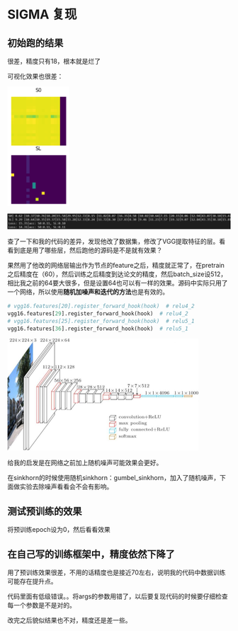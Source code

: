 # SIGMA 复现





## 初始跑的结果

很差，精度只有18，根本就是烂了

可视化效果也很差：

![image-20211215180818516](image-20211215180818516.png)

![image-20211215180832411](image-20211215180832411.png)





查了一下和我的代码的差异，发现他改了数据集，修改了VGG提取特征的层。看看到底是用了哪些层，然后跑他的源码是不是就有效果？

果然用了他改的网络层输出作为节点的feature之后，精度就正常了，在pretrain之后精度在（60），然后训练之后精度到达论文的精度，然后batch_size设512，相比我之前的64要大很多，但是设置64也可以有一样的效果。源码中实际只用了一个网络，所以使用**随机加噪声和迭代的方法**也是有效的。



```python
# vgg16.features[20].register_forward_hook(hook)  # relu4_2
vgg16.features[29].register_forward_hook(hook)  # relu4_2
# vgg16.features[25].register_forward_hook(hook)  # relu5_1
vgg16.features[36].register_forward_hook(hook)  # relu5_1

```

<img src="vgg16-neural-network.jpg" alt="VGG16 Artitecture" style="zoom:50%;" />





给我的启发是在网络之前加上随机噪声可能效果会更好。



在sinkhorn的时候使用随机sinkhorn：gumbel_sinkhorn，加入了随机噪声，下面做实验去除噪声看看会不会有影响。



## 测试预训练的效果



将预训练epoch设为0，然后看看效果



## 在自己写的训练框架中，精度依然下降了

用了预训练效果很差，不用的话精度也是接近70左右，说明我的代码中数据训练可能存在提升点。

代码里面有低级错误。。将args的参数用错了，以后要复现代码的时候要仔细检查每一个参数是不是对的。



改完之后貌似结果也不对，精度还是差一些。



